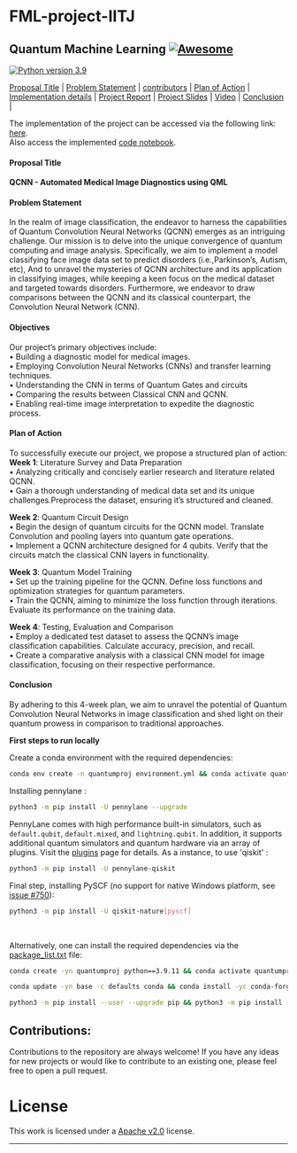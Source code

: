 # FML-project-IITJ
## Quantum Machine Learning [![Awesome](https://cdn.rawgit.com/sindresorhus/awesome/d7305f38d29fed78fa85652e3a63e154dd8e8829/media/badge.svg)](https://github.com/sindresorhus/awesome)

[![Python version 3.9](https://img.shields.io/badge/python-v3.9-brightgreen)](https://docs.python.org/3/whatsnew/3.9.html)


[Proposal Title](#proposal-title) | [Problem Statement](#problem-statement) | [contributors](#contributors) | [Plan of Action](#plan-of-action) | [Implementation details](austism) | [Project Report](prompt/report.pdf) | [Project Slides](prompt/ppt.pdf) | [Video](https://youtu.be/uIKkJragaoU?si=E95tmCCPxxCMWNke) | [Conclusion](#conclusion) |

The implementation of the project can be accessed via the following link: [here](austism).<br>
Also access the implemented [code notebook](austism/penn.ipynb).

                                                          

#### Proposal Title

**QCNN - Automated Medical Image Diagnostics using QML**

#### Problem Statement

In the realm of image classification, the endeavor to harness the capabilities of Quantum Convolution Neural
Networks (QCNN) emerges as an intriguing challenge. Our mission is to delve into the unique convergence of
quantum computing and image analysis. Specifically, we aim to implement a model classifying face image
data set to predict disorders (i.e.,Parkinson’s, Autism, etc), And to unravel the mysteries of QCNN
architecture and its application in classifying images, while keeping a keen focus on the medical dataset and
targeted towards disorders. Furthermore, we endeavor to draw comparisons between the QCNN and its
classical counterpart, the Convolution Neural Network (CNN).<br>

#### Objectives

Our project’s primary objectives include:<br>
• Building a diagnostic model for medical images.<br>
• Employing Convolution Neural Networks (CNNs) and transfer learning techniques.<br>
• Understanding the CNN in terms of Quantum Gates and circuits<br>
• Comparing the results between Classical CNN and QCNN.<br>
• Enabling real-time image interpretation to expedite the diagnostic process.<br>

#### Plan of Action

To successfully execute our project, we propose a structured plan of action:<br>
**Week 1**: Literature Survey and Data Preparation<br>
• Analyzing critically and concisely earlier research and literature related QCNN.<br>
• Gain a thorough understanding of medical data set and its unique challenges.Preprocess the dataset,
ensuring it’s structured and cleaned.<br>

**Week 2**: Quantum Circuit Design<br>
• Begin the design of quantum circuits for the QCNN model. Translate Convolution and pooling layers
into quantum gate operations.<br>
• Implement a QCNN architecture designed for 4 qubits. Verify that the circuits match the classical CNN
layers in functionality.<br>

**Week 3**: Quantum Model Training<br>
• Set up the training pipeline for the QCNN. Define loss functions and optimization strategies for
quantum parameters.<br>
• Train the QCNN, aiming to minimize the loss function through iterations. Evaluate its performance on
the training data.<br>

**Week 4**: Testing, Evaluation and Comparison<br>
• Employ a dedicated test dataset to assess the QCNN’s image classification capabilities. Calculate
accuracy, precision, and recall.<br>
• Create a comparative analysis with a classical CNN model for image classification, focusing on their
respective performance.<br>

#### Conclusion
By adhering to this 4-week plan, we aim to unravel the potential of Quantum Convolution Neural Networks
in image classification and shed light on their quantum prowess in comparison to traditional approaches.<br>

**First steps to run locally**

Create a conda environment with the required dependencies:
```bash
conda env create -n quantumproj environment.yml && conda activate quantumproj
```
Installing pennylane :
```bash
python3 -m pip install -U pennylane --upgrade
```
PennyLane comes with high performance built-in simulators, such as `default.qubit`, `default.mixed`, and `lightning.qubit`. In addition, it supports additional quantum simulators and quantum hardware via an array of plugins. Visit the [plugins](https://pennylane.ai/plugins.html) page for details. As a instance, to use 'qiskit' :
```bash
python3 -m pip install -U pennylane-qiskit
```
Final step, installing PySCF (no support for native Windows platform, see [issue #750](https://github.com/pyscf/pyscf/issues/750)):
```bash
python3 -m pip install -U qiskit-nature[pyscf]
```

<br>
  
Alternatively, one can install the required dependencies via the [package_list.txt](package_list.txt) file:
```bash
conda create -yn quantumproj python==3.9.11 && conda activate quantumproj
```
```bash
conda update -yn base -c defaults conda && conda install -yc conda-forge pip==22.1.2
```
```bash
python3 -m pip install --user --upgrade pip && python3 -m pip install -r requirements.txt
```

## Contributions:
Contributions to the repository are always welcome! If you have any ideas for new projects or would like to contribute to an existing one, please feel free to open a pull request.


# License

This work is licensed under a [Apache v2.0](LICENSE) license.

<hr>

